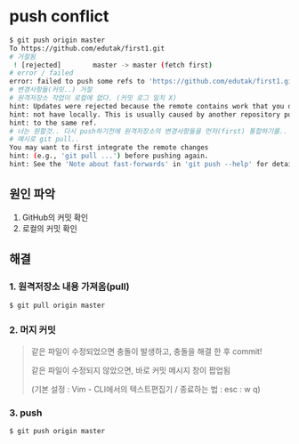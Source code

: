 # push conflict

```bash
$ git push origin master
To https://github.com/edutak/first1.git
# 거절됨
 ! [rejected]        master -> master (fetch first)
# error / failed
error: failed to push some refs to 'https://github.com/edutak/first1.git'
# 변경사항들(커밋..) 거절
# 원격저장소 작업이 로컬에 없다. (커밋 로그 일치 X)
hint: Updates were rejected because the remote contains work that you do
hint: not have locally. This is usually caused by another repository pushing
hint: to the same ref. 
# 너는 원할것.. 다시 push하기전에 원격저장소의 변경사항들을 먼저(first) 통합하기를..
# 예시로 git pull..
You may want to first integrate the remote changes
hint: (e.g., 'git pull ...') before pushing again.
hint: See the 'Note about fast-forwards' in 'git push --help' for details.

```

## 원인 파악

1. GitHub의 커밋 확인
2. 로컬의 커밋 확인

## 해결

### 1. 원격저장소 내용 가져옴(pull)

```bash
$ git pull origin master
```

### 2. 머지 커밋

> 같은 파일이 수정되었으면 충돌이 발생하고, 충돌을 해결 한 후 commit!
>
> 같은 파일이 수정되지 않았으면, 바로 커밋 메시지 창이 팝업됨
>
> (기본 설정 : Vim - CLI에서의 텍스트편집기 / 종료하는 법 : esc : w q)

### 3. push

```bash
$ git push origin master
```

